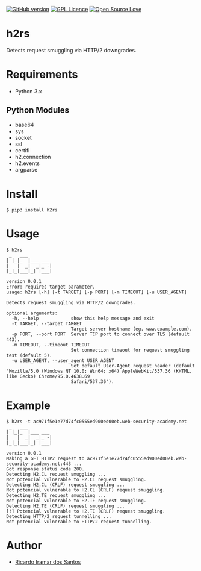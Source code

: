 [![GitHub version](https://badge.fury.io/gh/boennemann%2Fbadges.svg)](http://badge.fury.io/gh/boennemann%2Fbadges) [![GPL Licence](https://badges.frapsoft.com/os/gpl/gpl.svg?v=103)](https://opensource.org/licenses/GPL-2.0/) [![Open Source Love](https://badges.frapsoft.com/os/v2/open-source.svg?v=103)](https://github.com/ellerbrock/open-source-badges/)
# h2rs

Detects request smuggling via HTTP/2 downgrades.

# Requirements

* Python 3.x

## Python Modules

* base64
* sys
* socket
* ssl
* certifi
* h2.connection
* h2.events
* argparse

# Install

```
$ pip3 install h2rs
```

# Usage

```
$ h2rs
 _   ___         
| |_|_  |___ ___ 
|   |  _|  _|_ -|
|_|_|___|_| |___|

version 0.0.1
Error: requires target parameter.
usage: h2rs [-h] [-t TARGET] [-p PORT] [-m TIMEOUT] [-u USER_AGENT]

Detects request smuggling via HTTP/2 downgrades.

optional arguments:
  -h, --help            show this help message and exit
  -t TARGET, --target TARGET
                        Target server hostname (eg. www.example.com).
  -p PORT, --port PORT  Server TCP port to connect over TLS (default 443).
  -m TIMEOUT, --timeout TIMEOUT
                        Set connection timeout for request smuggling test (default 5).
  -u USER_AGENT, --user_agent USER_AGENT
                        Set default User-Agent request header (default "Mozilla/5.0 (Windows NT 10.0; Win64; x64) AppleWebKit/537.36 (KHTML, like Gecko) Chrome/95.0.4638.69
                        Safari/537.36").
```

# Example

```
$ h2rs -t ac971f5e1e77d74fc0555ed900ed00eb.web-security-academy.net
 _   ___         
| |_|_  |___ ___ 
|   |  _|  _|_ -|
|_|_|___|_| |___|

version 0.0.1
Making a GET HTTP2 request to ac971f5e1e77d74fc0555ed900ed00eb.web-security-academy.net:443 ...
Got response status code 200.
Detecting H2.CL request smuggling ...
Not potencial vulnerable to H2.CL request smuggling.
Detecting H2.CL (CRLF) request smuggling ...
Not potencial vulnerable to H2.CL (CRLF) request smuggling.
Detecting H2.TE request smuggling ...
Not potencial vulnerable to H2.TE request smuggling.
Detecting H2.TE (CRLF) request smuggling ...
[!] Potencial vulnerable to H2.TE (CRLF) request smuggling.
Detecting HTTP/2 request tunnelling ...
Not potencial vulnerable to HTTP/2 request tunnelling.
```

# Author

* [Ricardo Iramar dos Santos](mailto:ricardo.iramar@gmail.com)
